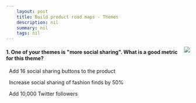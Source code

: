 ```yaml
---
    layout: post
    title: Build product road maps - Themes
    description: nil
    summary: nil
    tags: nil
---
```



 <a target="_blank" href="https://docs.microsoft.com/en-us/learn/modules/build-product-roadmaps/7-themes/"><i class="fas fa-external-link-alt"></i> </a>
 <img align="right" src="https://docs.microsoft.com/en-us/learn/achievements/build-product-road-maps.svg">
####  1. One of your themes is "more social sharing". What is a good metric for this theme?


<i class='far fa-square'></i> &nbsp;&nbsp;Add 16 social sharing buttons to the product

<i class='fas fa-check-square' style='color: Dodgerblue;'></i> &nbsp;&nbsp;Increase social sharing of fashion finds by 50\%

<i class='far fa-square'></i> &nbsp;&nbsp;Add 10,000 Twitter followers
<br />
<br />
<br />
